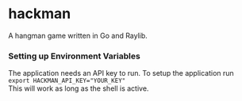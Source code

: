 # hackman
A hangman game written in Go and Raylib.

### Setting up Environment Variables
The application needs an API key to run.
To setup the application run<br />```export HACKMAN_API_KEY="YOUR_KEY"```<br />
This will work as long as the shell is active.
